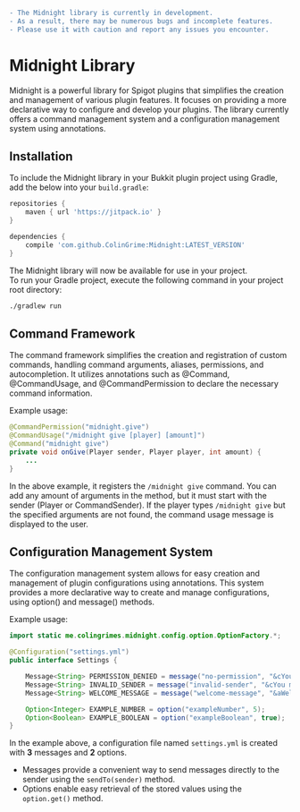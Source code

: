 ```diff
- The Midnight library is currently in development. 
- As a result, there may be numerous bugs and incomplete features. 
- Please use it with caution and report any issues you encounter.
```

# Midnight Library
Midnight is a powerful library for Spigot plugins that simplifies the creation and management of various plugin features.
It focuses on providing a more declarative way to configure and develop your plugins. 
The library currently offers a command management system and a configuration management system using annotations. 

## Installation
To include the Midnight library in your Bukkit plugin project using Gradle, add the below into your `build.gradle`:

```groovy
repositories {
    maven { url 'https://jitpack.io' }
}

dependencies {
    compile 'com.github.ColinGrime:Midnight:LATEST_VERSION'
}
```

The Midnight library will now be available for use in your project.  
To run your Gradle project, execute the following command in your project root directory:
```bash
./gradlew run
```

## Command Framework
The command framework simplifies the creation and registration of custom commands, handling command arguments, aliases, permissions, and autocompletion. 
It utilizes annotations such as @Command, @CommandUsage, and @CommandPermission to declare the necessary command information.

Example usage:
```java
@CommandPermission("midnight.give")
@CommandUsage("/midnight give [player] [amount]")
@Command("midnight give")
private void onGive(Player sender, Player player, int amount) {
    ...
}
```

In the above example, it registers the `/midnight give` command. 
You can add any amount of arguments in the method, but it must start with the sender (Player or CommandSender). 
If the player types `/midnight give` but the specified arguments are not found, the command usage message is displayed to the user.

## Configuration Management System
The configuration management system allows for easy creation and management of plugin configurations using annotations. 
This system provides a more declarative way to create and manage configurations, using option() and message() methods.

Example usage:
```java
import static me.colingrimes.midnight.config.option.OptionFactory.*;

@Configuration("settings.yml")
public interface Settings {

    Message<String> PERMISSION_DENIED = message("no-permission", "&cYou do not have permission.");
    Message<String> INVALID_SENDER = message("invalid-sender", "&cYou must be a player to use this command.");
    Message<String> WELCOME_MESSAGE = message("welcome-message", "&aWelcome to the server, %player%!");

    Option<Integer> EXAMPLE_NUMBER = option("exampleNumber", 5);
    Option<Boolean> EXAMPLE_BOOLEAN = option("exampleBoolean", true);
}
```

In the example above, a configuration file named `settings.yml` is created with **3** messages and **2** options.
* Messages provide a convenient way to send messages directly to the sender using the `sendTo(sender)` method.
* Options enable easy retrieval of the stored values using the `option.get()` method.
